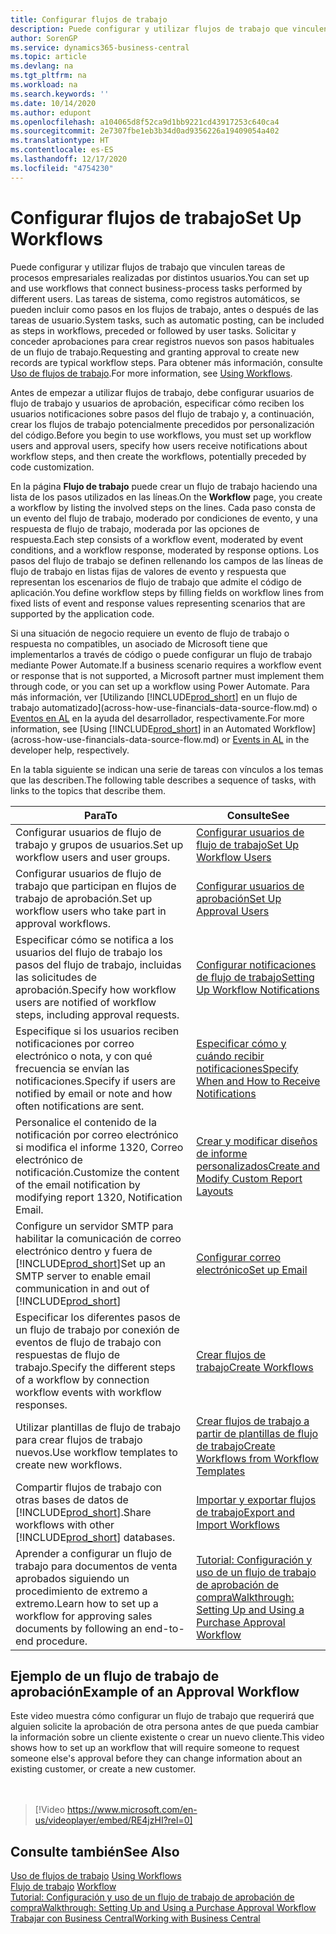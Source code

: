 ```yaml
---
title: Configurar flujos de trabajo
description: Puede configurar y utilizar flujos de trabajo que vinculen tareas de procesos empresariales realizadas por distintos usuarios. Conozca los diferentes pasos que debe seguir.
author: SorenGP
ms.service: dynamics365-business-central
ms.topic: article
ms.devlang: na
ms.tgt_pltfrm: na
ms.workload: na
ms.search.keywords: ''
ms.date: 10/14/2020
ms.author: edupont
ms.openlocfilehash: a104065d8f52ca9d1bb9221cd43917253c640ca4
ms.sourcegitcommit: 2e7307fbe1eb3b34d0ad9356226a19409054a402
ms.translationtype: HT
ms.contentlocale: es-ES
ms.lasthandoff: 12/17/2020
ms.locfileid: "4754230"
---
```

# <a name="set-up-workflows"></a><span data-ttu-id="91bc5-104">Configurar flujos de trabajo</span><span class="sxs-lookup"><span data-stu-id="91bc5-104">Set Up Workflows</span></span>

<span data-ttu-id="91bc5-105">Puede configurar y utilizar flujos de trabajo que vinculen tareas de procesos empresariales realizadas por distintos usuarios.</span><span class="sxs-lookup"><span data-stu-id="91bc5-105">You can set up and use workflows that connect business-process tasks performed by different users.</span></span> <span data-ttu-id="91bc5-106">Las tareas de sistema, como registros automáticos, se pueden incluir como pasos en los flujos de trabajo, antes o después de las tareas de usuario.</span><span class="sxs-lookup"><span data-stu-id="91bc5-106">System tasks, such as automatic posting, can be included as steps in workflows, preceded or followed by user tasks.</span></span> <span data-ttu-id="91bc5-107">Solicitar y conceder aprobaciones para crear registros nuevos son pasos habituales de un flujo de trabajo.</span><span class="sxs-lookup"><span data-stu-id="91bc5-107">Requesting and granting approval to create new records are typical workflow steps.</span></span> <span data-ttu-id="91bc5-108">Para obtener más información, consulte [Uso de flujos de trabajo](across-use-workflows.md).</span><span class="sxs-lookup"><span data-stu-id="91bc5-108">For more information, see [Using Workflows](across-use-workflows.md).</span></span>  

 <span data-ttu-id="91bc5-109">Antes de empezar a utilizar flujos de trabajo, debe configurar usuarios de flujo de trabajo y usuarios de aprobación, especificar cómo reciben los usuarios notificaciones sobre pasos del flujo de trabajo y, a continuación, crear los flujos de trabajo potencialmente precedidos por personalización del código.</span><span class="sxs-lookup"><span data-stu-id="91bc5-109">Before you begin to use workflows, you must set up workflow users and approval users, specify how users receive notifications about workflow steps, and then create the workflows, potentially preceded by code customization.</span></span>  

 <span data-ttu-id="91bc5-110">En la página **Flujo de trabajo** puede crear un flujo de trabajo haciendo una lista de los pasos utilizados en las líneas.</span><span class="sxs-lookup"><span data-stu-id="91bc5-110">On the **Workflow** page, you create a workflow by listing the involved steps on the lines.</span></span> <span data-ttu-id="91bc5-111">Cada paso consta de un evento del flujo de trabajo, moderado por condiciones de evento, y una respuesta de flujo de trabajo, moderada por las opciones de respuesta.</span><span class="sxs-lookup"><span data-stu-id="91bc5-111">Each step consists of a workflow event, moderated by event conditions, and a workflow response, moderated by response options.</span></span> <span data-ttu-id="91bc5-112">Los pasos del flujo de trabajo se definen rellenando los campos de las líneas de flujo de trabajo en listas fijas de valores de evento y respuesta que representan los escenarios de flujo de trabajo que admite el código de aplicación.</span><span class="sxs-lookup"><span data-stu-id="91bc5-112">You define workflow steps by filling fields on workflow lines from fixed lists of event and response values representing scenarios that are supported by the application code.</span></span>  

 <span data-ttu-id="91bc5-113">Si una situación de negocio requiere un evento de flujo de trabajo o respuesta no compatibles, un asociado de Microsoft tiene que implementarlos a través de código o puede configurar un flujo de trabajo mediante Power Automate.</span><span class="sxs-lookup"><span data-stu-id="91bc5-113">If a business scenario requires a workflow event or response that is not supported, a Microsoft partner must implement them through code, or you can set up a workflow using Power Automate.</span></span> <span data-ttu-id="91bc5-114">Para más información, ver [Utilizando [!INCLUDE[prod_short](includes/prod_short.md)] en un flujo de trabajo automatizado](across-how-use-financials-data-source-flow.md) o [Eventos en AL](/dynamics365/business-central/dev-itpro/developer/devenv-events-in-al) en la ayuda del desarrollador, respectivamente.</span><span class="sxs-lookup"><span data-stu-id="91bc5-114">For more information, see [Using [!INCLUDE[prod_short](includes/prod_short.md)] in an Automated Workflow](across-how-use-financials-data-source-flow.md) or [Events in AL](/dynamics365/business-central/dev-itpro/developer/devenv-events-in-al) in the developer help, respectively.</span></span>

 <span data-ttu-id="91bc5-115">En la tabla siguiente se indican una serie de tareas con vínculos a los temas que las describen.</span><span class="sxs-lookup"><span data-stu-id="91bc5-115">The following table describes a sequence of tasks, with links to the topics that describe them.</span></span>  

|<span data-ttu-id="91bc5-116">**Para**</span><span class="sxs-lookup"><span data-stu-id="91bc5-116">**To**</span></span>|<span data-ttu-id="91bc5-117">**Consulte**</span><span class="sxs-lookup"><span data-stu-id="91bc5-117">**See**</span></span>|  
|------------|-------------|  
|<span data-ttu-id="91bc5-118">Configurar usuarios de flujo de trabajo y grupos de usuarios.</span><span class="sxs-lookup"><span data-stu-id="91bc5-118">Set up workflow users and user groups.</span></span>|[<span data-ttu-id="91bc5-119">Configurar usuarios de flujo de trabajo</span><span class="sxs-lookup"><span data-stu-id="91bc5-119">Set Up Workflow Users</span></span>](across-how-to-set-up-workflow-users.md)|  
|<span data-ttu-id="91bc5-120">Configurar usuarios de flujo de trabajo que participan en flujos de trabajo de aprobación.</span><span class="sxs-lookup"><span data-stu-id="91bc5-120">Set up workflow users who take part in approval workflows.</span></span>|[<span data-ttu-id="91bc5-121">Configurar usuarios de aprobación</span><span class="sxs-lookup"><span data-stu-id="91bc5-121">Set Up Approval Users</span></span>](across-how-to-set-up-approval-users.md)|  
|<span data-ttu-id="91bc5-122">Especificar cómo se notifica a los usuarios del flujo de trabajo los pasos del flujo de trabajo, incluidas las solicitudes de aprobación.</span><span class="sxs-lookup"><span data-stu-id="91bc5-122">Specify how workflow users are notified of workflow steps, including approval requests.</span></span>|[<span data-ttu-id="91bc5-123">Configurar notificaciones de flujo de trabajo</span><span class="sxs-lookup"><span data-stu-id="91bc5-123">Setting Up Workflow Notifications</span></span>](across-setting-up-workflow-notifications.md)|  
|<span data-ttu-id="91bc5-124">Especifique si los usuarios reciben notificaciones por correo electrónico o nota, y con qué frecuencia se envían las notificaciones.</span><span class="sxs-lookup"><span data-stu-id="91bc5-124">Specify if users are notified by email or note and how often notifications are sent.</span></span>|[<span data-ttu-id="91bc5-125">Especificar cómo y cuándo recibir notificaciones</span><span class="sxs-lookup"><span data-stu-id="91bc5-125">Specify When and How to Receive Notifications</span></span>](across-how-to-specify-when-and-how-to-receive-notifications.md)|  
|<span data-ttu-id="91bc5-126">Personalice el contenido de la notificación por correo electrónico si modifica el informe 1320, Correo electrónico de notificación.</span><span class="sxs-lookup"><span data-stu-id="91bc5-126">Customize the content of the email notification by modifying report 1320, Notification Email.</span></span>|[<span data-ttu-id="91bc5-127">Crear y modificar diseños de informe personalizados</span><span class="sxs-lookup"><span data-stu-id="91bc5-127">Create and Modify Custom Report Layouts</span></span>](ui-how-create-custom-report-layout.md)|  
|<span data-ttu-id="91bc5-128">Configure un servidor SMTP para habilitar la comunicación de correo electrónico dentro y fuera de [!INCLUDE[prod_short](includes/prod_short.md)]</span><span class="sxs-lookup"><span data-stu-id="91bc5-128">Set up an SMTP server to enable email communication in and out of [!INCLUDE[prod_short](includes/prod_short.md)]</span></span>|[<span data-ttu-id="91bc5-129">Configurar correo electrónico</span><span class="sxs-lookup"><span data-stu-id="91bc5-129">Set up Email</span></span>](admin-how-setup-email.md)|
|<span data-ttu-id="91bc5-130">Especificar los diferentes pasos de un flujo de trabajo por conexión de eventos de flujo de trabajo con respuestas de flujo de trabajo.</span><span class="sxs-lookup"><span data-stu-id="91bc5-130">Specify the different steps of a workflow by connection workflow events with workflow responses.</span></span>|[<span data-ttu-id="91bc5-131">Crear flujos de trabajo</span><span class="sxs-lookup"><span data-stu-id="91bc5-131">Create Workflows</span></span>](across-how-to-create-workflows.md)|  
|<span data-ttu-id="91bc5-132">Utilizar plantillas de flujo de trabajo para crear flujos de trabajo nuevos.</span><span class="sxs-lookup"><span data-stu-id="91bc5-132">Use workflow templates to create new workflows.</span></span>|[<span data-ttu-id="91bc5-133">Crear flujos de trabajo a partir de plantillas de flujo de trabajo</span><span class="sxs-lookup"><span data-stu-id="91bc5-133">Create Workflows from Workflow Templates</span></span>](across-how-to-create-workflows-from-workflow-templates.md)|  
|<span data-ttu-id="91bc5-134">Compartir flujos de trabajo con otras bases de datos de [!INCLUDE[prod_short](includes/prod_short.md)].</span><span class="sxs-lookup"><span data-stu-id="91bc5-134">Share workflows with other [!INCLUDE[prod_short](includes/prod_short.md)] databases.</span></span>|[<span data-ttu-id="91bc5-135">Importar y exportar flujos de trabajo</span><span class="sxs-lookup"><span data-stu-id="91bc5-135">Export and Import Workflows</span></span>](across-how-to-export-and-import-workflows.md)|  
|<span data-ttu-id="91bc5-136">Aprender a configurar un flujo de trabajo para documentos de venta aprobados siguiendo un procedimiento de extremo a extremo.</span><span class="sxs-lookup"><span data-stu-id="91bc5-136">Learn how to set up a workflow for approving sales documents by following an end-to-end procedure.</span></span>|[<span data-ttu-id="91bc5-137">Tutorial: Configuración y uso de un flujo de trabajo de aprobación de compra</span><span class="sxs-lookup"><span data-stu-id="91bc5-137">Walkthrough: Setting Up and Using a Purchase Approval Workflow</span></span>](walkthrough-setting-up-and-using-a-purchase-approval-workflow.md)|  

## <a name="example-of-an-approval-workflow"></a><span data-ttu-id="91bc5-138">Ejemplo de un flujo de trabajo de aprobación</span><span class="sxs-lookup"><span data-stu-id="91bc5-138">Example of an Approval Workflow</span></span>
<span data-ttu-id="91bc5-139">Este video muestra cómo configurar un flujo de trabajo que requerirá que alguien solicite la aprobación de otra persona antes de que pueda cambiar la información sobre un cliente existente o crear un nuevo cliente.</span><span class="sxs-lookup"><span data-stu-id="91bc5-139">This video shows how to set up an workflow that will require someone to request someone else's approval before they can change information about an existing customer, or create a new customer.</span></span>  
<br><br>  

> [!Video https://www.microsoft.com/en-us/videoplayer/embed/RE4jzHI?rel=0]

## <a name="see-also"></a><span data-ttu-id="91bc5-140">Consulte también</span><span class="sxs-lookup"><span data-stu-id="91bc5-140">See Also</span></span>  
 <span data-ttu-id="91bc5-141">[Uso de flujos de trabajo](across-use-workflows.md) </span><span class="sxs-lookup"><span data-stu-id="91bc5-141">[Using Workflows](across-use-workflows.md) </span></span>  
 <span data-ttu-id="91bc5-142">[Flujo de trabajo](across-workflow.md) </span><span class="sxs-lookup"><span data-stu-id="91bc5-142">[Workflow](across-workflow.md) </span></span>  
 [<span data-ttu-id="91bc5-143">Tutorial: Configuración y uso de un flujo de trabajo de aprobación de compra</span><span class="sxs-lookup"><span data-stu-id="91bc5-143">Walkthrough: Setting Up and Using a Purchase Approval Workflow</span></span>](walkthrough-setting-up-and-using-a-purchase-approval-workflow.md)  
 [<span data-ttu-id="91bc5-144">Trabajar con Business Central</span><span class="sxs-lookup"><span data-stu-id="91bc5-144">Working with Business Central</span></span>](ui-work-product.md)
